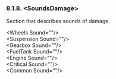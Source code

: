 ### 8.1.8. \<SoundsDamage\>

Section that describes sounds of damage.

\<Wheels Sound=\"\"/\>\
\<Suspension Sound=\"\"/\>\
\<Gearbox Sound=\"\"/\>\
\<FuelTank Sound=\"\"/\>\
\<Engine Sound=\"\"/\>\
\<Critical Sound=\"\"/\>\
\<Common Sound=\"\"/\>

